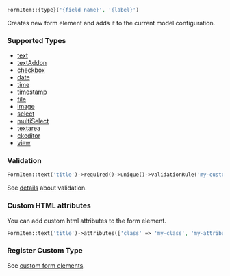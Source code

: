 ```php
FormItem::{type}('{field name}', '{label}')
```

Creates new form element and adds it to the current model configuration.

### Supported Types

 - [text](text.html)
 - [textAddon](textAddon.html)
 - [checkbox](checkbox.html)
 - [date](date.html)
 - [time](time.html)
 - [timestamp](timestamp.html)
 - [file](file.html)
 - [image](image.html)
 - [select](select.html)
 - [multiSelect](multiSelect.html)
 - [textarea](textarea.html)
 - [ckeditor](ckeditor.html)
 - [view](view.html)
 
### Validation

```php
FormItem::text('title')->required()->unique()->validationRule('my-custom-rule')
```

See [details](../Getting_Started/Validation.html) about validation.

### Custom HTML attributes

You can add custom html attributes to the form element.

```php
FormItem::text('title')->attributes(['class' => 'my-class', 'my-attribute' => 1])
```

### Register Custom Type

See [custom form elements](Custom_Form_Elements.html).